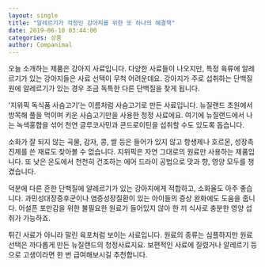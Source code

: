```yaml
---
layout: single
title: "알레르기가 걱정인 강아지를 위한 또 하나의 해결책"
date: 2019-06-10 03:44:00
categories: 상품
author: Companimal
---
```


오늘 소개하는 제품은 강아지 사료입니다. 다양한 사료들이 나오지만, 특정 육류에 알레르기가 있는 강아지들은 사료 선택이 무척 어려운데요. 강아지가 주로 섭취하는 단백질원에 알레르기가 있는 경우 조금 독특한 다른 단백질을 찾게 됩니다.

'지위픽 독식품 사슴고기’는 이름처럼 사슴고기로 만든 사료입니다. 뉴질랜드 초원에서 방목해 풀을 먹이며 키운 사슴고기만을 사용한 청정 사료에요. 여기에 뉴질랜드에서 나는 녹색홍합을 섞어 천연 글루코사민과 콘드로이틴을 섭취할 수도 있도록 돕습니다.

소화가 잘 되지 않는 곡물, 감자, 콩, 쌀 등은 들어가 있지 않고 항생제나 호르몬, 성장촉진제를 쓴 재료도 찾아볼 수 없습니다. 지위픽은 자연 그대로의 원료만 사용하는 제품입니다. 또 낮은 온도에서 천천히 건조하는 에어 드라이 공법으로 맛과 향, 영양 모두를 챙겼습니다.

덕분에 다른 흔한 단백질에 알레르기가 있는 강아지에게 적합하고, 소화율도 아주 좋습니다. 과민성대장증후군이나 염증성장질환이 있는 아이들의 증상 완화에도 도움을 줍니다. 어설픈 포만감을 위한 불필요한 원료가 들어있지 않아 한 끼 식사로 충분한 영양 섭취가 가능하죠.

튀긴 사료가 아니라 말린 육포처럼 보이는 사료입니다. 원료의 종류는 심플하지만 원료 선택은 까다롭게 만든 뉴질랜드의 청정사료지요. 보편적인 사료에 질렸거나 알레르기 등으로 고생이라면 한 번 급여해보시길 추천합니다.
